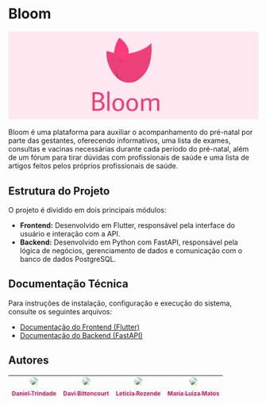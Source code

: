 # Bloom

![alt text](./media/cover.png)

Bloom é uma plataforma para auxiliar o acompanhamento do pré-natal por parte das gestantes, oferecendo informativos, uma lista de exames, consultas e vacinas necessárias durante cada período do pré-natal, além de um fórum para tirar dúvidas com profissionais de saúde e uma lista de artigos feitos pelos próprios profissionais de saúde.

## Estrutura do Projeto

O projeto é dividido em dois principais módulos:

- **Frontend:** Desenvolvido em Flutter, responsável pela interface do usuário e interação com a API.
- **Backend:** Desenvolvido em Python com FastAPI, responsável pela lógica de negócios, gerenciamento de dados e comunicação com o banco de dados PostgreSQL.

## Documentação Técnica

Para instruções de instalação, configuração e execução do sistema, consulte os seguintes arquivos:

- [Documentação do Frontend (Flutter)](./bloom-app/README.md)
- [Documentação do Backend (FastAPI)](./bloom-api/README.md)

## Autores

| [<img loading="lazy" src="https://avatars.githubusercontent.com/u/109690903?v=4" width=115 style="border-radius:50%"><br><sub><span style="color:#C2185B">Daniel Trindade</span></sub>](https://github.com/danieljstri) | [<img loading="lazy" src="https://avatars.githubusercontent.com/u/99416233?v=4" width=115 style="border-radius:50%"><br><sub><span style="color:#C2185B">Davi Bittencourt</span></sub>](https://github.com/davibital) | [<img loading="lazy" src="https://avatars.githubusercontent.com/u/109690990?v=4" width=115 style="border-radius:50%"><br><sub><span style="color:#C2185B">Letícia Rezende</span></sub>](https://github.com/leticiare) | [<img loading="lazy" src="https://avatars.githubusercontent.com/u/98433695?v=4" width=115 style="border-radius:50%"><br><sub><span style="color:#C2185B">Maria Luiza Matos</span></sub>](https://github.com/malufmatos) |
| :--------------------------------------------------------------------------------------------------------------------------------------------------------------------------------------------------------------------------------: | :---------------------------------------------------------------------------------------------------------------------------------------------------------------------------------------------------------------------------------: | :--------------------------------------------------------------------------------------------------------------------------------------------------------------------------------------------------------------------------------: | -------------------------------------------------------------------------------------------------------------------------------------------------------------------------------------------------------------------------------- |

